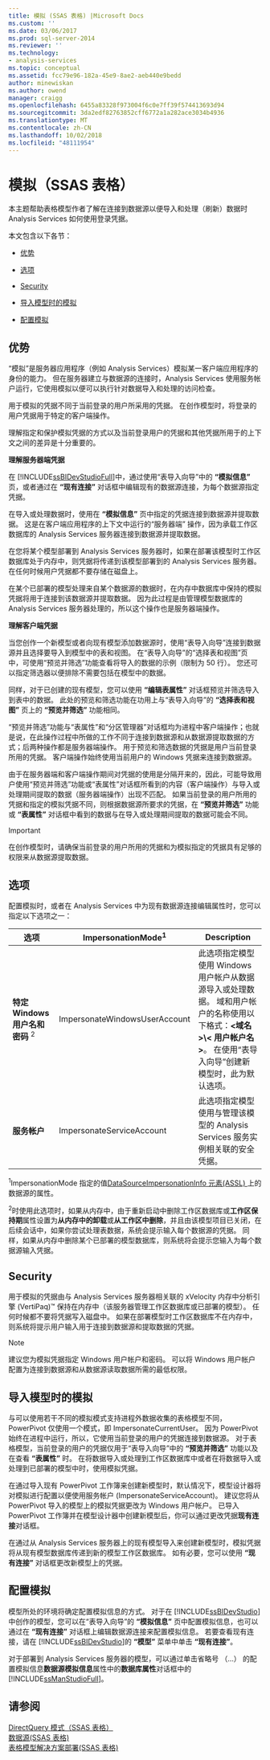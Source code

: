 ```yaml
---
title: 模拟 (SSAS 表格) |Microsoft Docs
ms.custom: ''
ms.date: 03/06/2017
ms.prod: sql-server-2014
ms.reviewer: ''
ms.technology:
- analysis-services
ms.topic: conceptual
ms.assetid: fcc79e96-182a-45e9-8ae2-aeb440e9bedd
author: minewiskan
ms.author: owend
manager: craigg
ms.openlocfilehash: 6455a83328f973004f6c0e7ff39f574413693d94
ms.sourcegitcommit: 3da2edf82763852cff6772a1a282ace3034b4936
ms.translationtype: MT
ms.contentlocale: zh-CN
ms.lasthandoff: 10/02/2018
ms.locfileid: "48111954"
---
```

# <a name="impersonation-ssas-tabular"></a>模拟（SSAS 表格）
  本主题帮助表格模型作者了解在连接到数据源以便导入和处理（刷新）数据时 Analysis Services 如何使用登录凭据。  
  
 本文包含以下各节：  
  
-   [优势](#bkmk_how_imper)  
  
-   [选项](#bkmk_imp_info_options)  
  
-   [Security](#bkmk_impers_sec)  
  
-   [导入模型时的模拟](#bkmk_imp_newmodel)  
  
-   [配置模拟](#bkmk_conf_imp_info)  
  
##  <a name="bkmk_how_imper"></a> 优势  
  “模拟”是服务器应用程序（例如 Analysis Services）模拟某一客户端应用程序的身份的能力。 但在服务器建立与数据源的连接时，Analysis Services 使用服务帐户运行，它使用模拟以便可以执行针对数据导入和处理的访问检查。  
  
 用于模拟的凭据不同于当前登录的用户所采用的凭据。 在创作模型时，将登录的用户凭据用于特定的客户端操作。  
  
 理解指定和保护模拟凭据的方式以及当前登录用户的凭据和其他凭据所用于的上下文之间的差异是十分重要的。  
  
 **理解服务器端凭据**  
  
 在 [!INCLUDE[ssBIDevStudioFull](../../includes/ssbidevstudiofull-md.md)]中，通过使用“表导入向导”中的 **“模拟信息”** 页，或者通过在 **“现有连接”** 对话框中编辑现有的数据源连接，为每个数据源指定凭据。  
  
 在导入或处理数据时，使用在 **“模拟信息”** 页中指定的凭据连接到数据源并提取数据。 这是在客户端应用程序的上下文中运行的“服务器端”  操作，因为承载工作区数据库的 Analysis Services 服务器连接到数据源并提取数据。  
  
 在您将某个模型部署到 Analysis Services 服务器时，如果在部署该模型时工作区数据库处于内存中，则凭据将传递到该模型部署到的 Analysis Services 服务器。 在任何时候用户凭据都不要存储在磁盘上。  
  
 在某个已部署的模型处理来自某个数据源的数据时，在内存中数据库中保持的模拟凭据将用于连接到该数据源并提取数据。 因为此过程是由管理模型数据库的 Analysis Services 服务器处理的，所以这个操作也是服务器端操作。  
  
 **理解客户端凭据**  
  
 当您创作一个新模型或者向现有模型添加数据源时，使用“表导入向导”连接到数据源并且选择要导入到模型中的表和视图。 在“表导入向导”的“选择表和视图”页中，可使用“预览并筛选”功能查看将导入的数据的示例（限制为 50 行）。 您还可以指定筛选器以便排除不需要包括在模型中的数据。  
  
 同样，对于已创建的现有模型，您可以使用 **“编辑表属性”** 对话框预览并筛选导入到表中的数据。 此处的预览和筛选功能在功用上与“表导入向导”的 **“选择表和视图”** 页上的 **“预览并筛选”** 功能相同。  
  
 “预览并筛选”功能与“表属性”和“分区管理器”对话框均为进程中客户端操作；也就是说，在此操作过程中所做的工作不同于连接到数据源和从数据源提取数据的方式；后两种操作都是服务器端操作。 用于预览和筛选数据的凭据是用户当前登录所用的凭据。 客户端操作始终使用当前用户的 Windows 凭据来连接到数据源。  
  
 由于在服务器端和客户端操作期间对凭据的使用是分隔开来的，因此，可能导致用户使用“预览并筛选”功能或“表属性”对话框所看到的内容（客户端操作）与导入或处理期间提取的数据（服务器端操作）出现不匹配。 如果当前登录的用户所用的凭据和指定的模拟凭据不同，则根据数据源所要求的凭据，在 **“预览并筛选”** 功能或 **“表属性”** 对话框中看到的数据与在导入或处理期间提取的数据可能会不同。  
  
> [!IMPORTANT]  
>  在创作模型时，请确保当前登录的用户所用的凭据和为模拟指定的凭据具有足够的权限来从数据源提取数据。  
  
##  <a name="bkmk_imp_info_options"></a> 选项  
 配置模拟时，或者在 Analysis Services 中为现有数据源连接编辑属性时，您可以指定以下选项之一：  
  
|选项|ImpersonationMode<sup>1</sup>|Description|  
|------------|-----------------------------------|-----------------|  
|**特定 Windows 用户名和密码** <sup>2</sup>|ImpersonateWindowsUserAccount|此选项指定模型使用 Windows 用户帐户从数据源导入或处理数据。 域和用户帐户的名称使用以下格式：**\<域名 >\\< 用户帐户名\>**。 在使用“表导入向导”创建新模型时，此为默认选项。|  
|**服务帐户**|ImpersonateServiceAccount|此选项指定模型使用与管理该模型的 Analysis Services 服务实例相关联的安全凭据。|  
  
 <sup>1</sup>ImpersonationMode 指定的值[DataSourceImpersonationInfo 元素&#40;ASSL&#41; ](../scripting/properties/impersonationinfo-element-assl.md)上的数据源的属性。  
  
 <sup>2</sup>时使用此选项时，如果从内存中，由于重新启动中删除工作区数据库或**工作区保持期**属性设置为**从内存中的卸载**或**从工作区中删除**，并且由该模型项目已关闭，在后续会话中，如果你尝试处理表数据，系统会提示输入每个数据源的凭据。 同样，如果从内存中删除某个已部署的模型数据库，则系统将会提示您输入为每个数据源输入凭据。  
  
##  <a name="bkmk_impers_sec"></a> Security  
 用于模拟的凭据由与 Analysis Services 服务器相关联的 xVelocity 内存中分析引擎 (VertiPaq)™ 保持在内存中（该服务器管理工作区数据库或已部署的模型）。  任何时候都不要将凭据写入磁盘中。 如果在部署模型时工作区数据库不在内存中，则系统将提示用户输入用于连接到数据源和提取数据的凭据。  
  
> [!NOTE]  
>  建议您为模拟凭据指定 Windows 用户帐户和密码。 可以将 Windows 用户帐户配置为连接到数据源和从数据源读取数据所需的最低权限。  
  
##  <a name="bkmk_imp_newmodel"></a> 导入模型时的模拟  
 与可以使用若干不同的模拟模式支持进程外数据收集的表格模型不同，PowerPivot 仅使用一个模式，即 ImpersonateCurrentUser。 因为 PowerPivot 始终在进程中运行，所以，它使用当前登录的用户的凭据连接到数据源。 对于表格模型，当前登录的用户的凭据仅用于“表导入向导”中的 **“预览并筛选”** 功能以及在查看 **“表属性”** 时。 在将数据导入或处理到工作区数据库中或者在将数据导入或处理到已部署的模型中时，使用模拟凭据。  
  
 在通过导入现有 PowerPivot 工作簿来创建新模型时，默认情况下，模型设计器将对模拟进行配置以便使用服务帐户 (ImpersonateServiceAccount)。 建议您将从 PowerPivot 导入的模型上的模拟凭据更改为 Windows 用户帐户。 已导入 PowerPivot 工作簿并在模型设计器中创建新模型后，你可以通过更改凭据**现有连接**对话框。  
  
 在通过从 Analysis Services 服务器上的现有模型导入来创建新模型时，模拟凭据将从现有模型数据库传递到新的模型工作区数据库。 如有必要，您可以使用 **“现有连接”** 对话框更改新模型上的凭据。  
  
##  <a name="bkmk_conf_imp_info"></a> 配置模拟  
 模型所处的环境将确定配置模拟信息的方式。 对于在 [!INCLUDE[ssBIDevStudio](../../includes/ssbidevstudio-md.md)]中创作的模型，您可以在“表导入向导”的 **“模拟信息”** 页中配置模拟信息，也可以通过在 **“现有连接”** 对话框上编辑数据源连接来配置模拟信息。 若要查看现有连接，请在 [!INCLUDE[ssBIDevStudio](../../includes/ssbidevstudio-md.md)]的 **“模型”** 菜单中单击 **“现有连接”**。  
  
 对于部署到 Analysis Services 服务器的模型，可以通过单击省略号 （...） 的配置模拟信息**数据源模拟信息**属性中的**数据库属性**对话框中的[!INCLUDE[ssManStudioFull](../../includes/ssmanstudiofull-md.md)]。  
  
## <a name="see-also"></a>请参阅  
 [DirectQuery 模式（SSAS 表格）](directquery-mode-ssas-tabular.md)   
 [数据源&#40;SSAS 表格&#41;](../data-sources-ssas-tabular.md)   
 [表格模型解决方案部署&#40;SSAS 表格&#41;](tabular-model-solution-deployment-ssas-tabular.md)  
  
  
